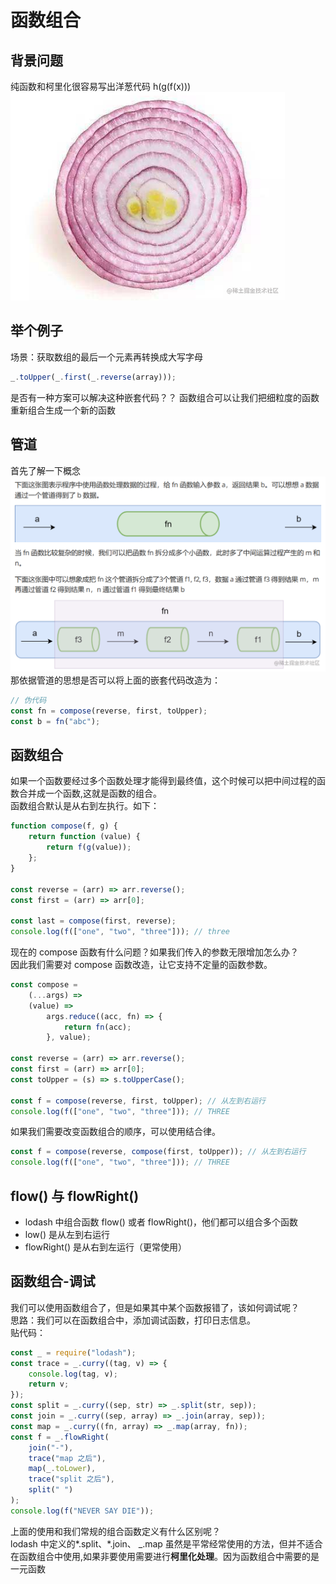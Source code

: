# 函数组合

## 背景问题

纯函数和柯里化很容易写出洋葱代码 h(g(f(x)))
![image](./images/combination.png)

## 举个例子

场景：获取数组的最后一个元素再转换成大写字母

```js
_.toUpper(_.first(_.reverse(array)));
```

是否有一种方案可以解决这种嵌套代码？？
函数组合可以让我们把细粒度的函数重新组合生成一个新的函数

## 管道

首先了解一下概念
![image](./images/pipe.png)
那依据管道的思想是否可以将上面的嵌套代码改造为：

```js
// 伪代码
const fn = compose(reverse, first, toUpper);
const b = fn("abc");
```

## 函数组合

如果一个函数要经过多个函数处理才能得到最终值，这个时候可以把中间过程的函数合并成一个函数,这就是函数的组合。  
函数组合默认是从右到左执行。如下：

```js
function compose(f, g) {
    return function (value) {
        return f(g(value));
    };
}

const reverse = (arr) => arr.reverse();
const first = (arr) => arr[0];

const last = compose(first, reverse);
console.log(f(["one", "two", "three"])); // three
```

现在的 compose 函数有什么问题？如果我们传入的参数无限增加怎么办？  
因此我们需要对 compose 函数改造，让它支持不定量的函数参数。

```js
const compose =
    (...args) =>
    (value) =>
        args.reduce((acc, fn) => {
            return fn(acc);
        }, value);

const reverse = (arr) => arr.reverse();
const first = (arr) => arr[0];
const toUpper = (s) => s.toUpperCase();

const f = compose(reverse, first, toUpper); // 从左到右运行
console.log(f(["one", "two", "three"])); // THREE
```

如果我们需要改变函数组合的顺序，可以使用结合律。

```js
const f = compose(reverse, compose(first, toUpper)); // 从左到右运行
console.log(f(["one", "two", "three"])); // THREE
```

## flow() 与 flowRight()

-   lodash 中组合函数 flow() 或者 flowRight()，他们都可以组合多个函数
-   low() 是从左到右运行
-   flowRight() 是从右到左运行（更常使用）

## 函数组合-调试

我们可以使用函数组合了，但是如果其中某个函数报错了，该如何调试呢？  
思路：我们可以在函数组合中，添加调试函数，打印日志信息。  
贴代码：

```js
const _ = require("lodash");
const trace = _.curry((tag, v) => {
    console.log(tag, v);
    return v;
});
const split = _.curry((sep, str) => _.split(str, sep));
const join = _.curry((sep, array) => _.join(array, sep));
const map = _.curry((fn, array) => _.map(array, fn));
const f = _.flowRight(
    join("-"),
    trace("map 之后"),
    map(_.toLower),
    trace("split 之后"),
    split(" ")
);
console.log(f("NEVER SAY DIE"));
```

上面的使用和我们常规的组合函数定义有什么区别呢？  
lodash 中定义的*.split、*.join、 \_.map 虽然是平常经常使用的方法，但并不适合在函数组合中使用,如果非要使用需要进行**柯里化处理**。因为函数组合中需要的是一元函数
